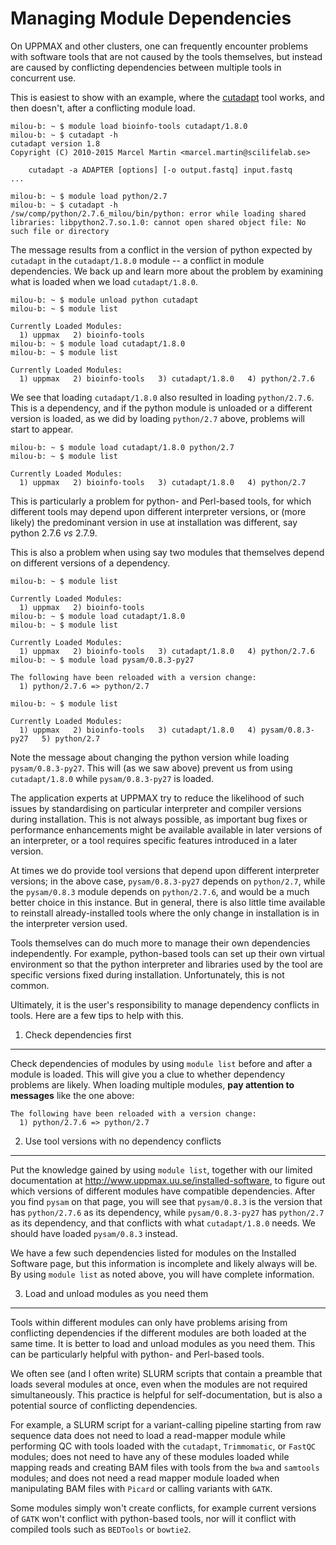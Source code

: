 Managing Module Dependencies
============================

On UPPMAX and other clusters, one can frequently encounter problems with software tools that are not caused by the tools themselves, but instead are caused by conflicting dependencies between multiple tools in concurrent use.

This is easiest to show with an example, where the [cutadapt](https://cutadapt.readthedocs.org/en/stable/) tool works, and then doesn't, after a conflicting module load.

    milou-b: ~ $ module load bioinfo-tools cutadapt/1.8.0
    milou-b: ~ $ cutadapt -h
    cutadapt version 1.8
    Copyright (C) 2010-2015 Marcel Martin <marcel.martin@scilifelab.se>

        cutadapt -a ADAPTER [options] [-o output.fastq] input.fastq
    ...

    milou-b: ~ $ module load python/2.7
    milou-b: ~ $ cutadapt -h
    /sw/comp/python/2.7.6_milou/bin/python: error while loading shared libraries: libpython2.7.so.1.0: cannot open shared object file: No such file or directory

The message results from a conflict in the version of python expected by `cutadapt` in the `cutadapt/1.8.0` module -- a conflict in module dependencies.  We back up and learn more about the problem by examining what is loaded when we load `cutadapt/1.8.0`.

    milou-b: ~ $ module unload python cutadapt
    milou-b: ~ $ module list
     
    Currently Loaded Modules:
      1) uppmax   2) bioinfo-tools
    milou-b: ~ $ module load cutadapt/1.8.0
    milou-b: ~ $ module list
     
    Currently Loaded Modules:
      1) uppmax   2) bioinfo-tools   3) cutadapt/1.8.0   4) python/2.7.6

We see that loading `cutadapt/1.8.0` also resulted in loading `python/2.7.6`.  This is a dependency, and if the python module is unloaded or a different version is loaded, as we did by loading `python/2.7` above, problems will start to appear.

    milou-b: ~ $ module load cutadapt/1.8.0 python/2.7
    milou-b: ~ $ module list

    Currently Loaded Modules:
      1) uppmax   2) bioinfo-tools   3) cutadapt/1.8.0   4) python/2.7

This is particularly a problem for python- and Perl-based tools, for which different tools may depend upon different interpreter versions, or (more likely) the predominant version in use at installation was different, say python 2.7.6 *vs* 2.7.9.

This is also a problem when using say two modules that themselves depend on different versions of a dependency.

    milou-b: ~ $ module list

    Currently Loaded Modules:
      1) uppmax   2) bioinfo-tools
    milou-b: ~ $ module load cutadapt/1.8.0
    milou-b: ~ $ module list

    Currently Loaded Modules:
      1) uppmax   2) bioinfo-tools   3) cutadapt/1.8.0   4) python/2.7.6
    milou-b: ~ $ module load pysam/0.8.3-py27

    The following have been reloaded with a version change:
      1) python/2.7.6 => python/2.7

    milou-b: ~ $ module list

    Currently Loaded Modules:
      1) uppmax   2) bioinfo-tools   3) cutadapt/1.8.0   4) pysam/0.8.3-py27   5) python/2.7

Note the message about changing the python version while loading `pysam/0.8.3-py27`.  This will (as we saw above) prevent us from using `cutadapt/1.8.0` while `pysam/0.8.3-py27` is loaded.

The application experts at UPPMAX try to reduce the likelihood of such issues by standardising on particular interpreter and compiler versions during installation. This is not always possible, as important bug fixes or performance enhancements might be available available in later versions of an interpreter, or a tool requires specific features introduced in a later version.

At times we do provide tool versions that depend upon different interpreter versions; in the above case, `pysam/0.8.3-py27` depends on `python/2.7`, while the `pysam/0.8.3` module depends on `python/2.7.6`, and would be a much better choice in this instance.  But in general, there is also little time available to reinstall already-installed tools where the only change in installation is in the interpreter version used.

Tools themselves can do much more to manage their own dependencies independently.  For example, python-based tools can set up their own virtual environment so that the python interpreter and libraries used by the tool are specific versions fixed during installation.  Unfortunately, this is not common.

Ultimately, it is the user's responsibility to manage dependency conflicts in tools.  Here are a few tips to help with this.

1. Check dependencies first
---------------------------

Check dependencies of modules by using `module list` before and after a module is loaded.  This will give you a clue to whether dependency problems are likely.  When loading multiple modules, **pay attention to messages** like the one above:

    The following have been reloaded with a version change:
      1) python/2.7.6 => python/2.7


2. Use tool versions with no dependency conflicts
-------------------------------------------------

Put the knowledge gained by using `module list`, together with our limited documentation at <http://www.uppmax.uu.se/installed-software>, to figure out which versions of different modules have compatible dependencies.  After you find `pysam` on that page, you will see that `pysam/0.8.3` is the version that has `python/2.7.6` as its dependency, while `pysam/0.8.3-py27` has `python/2.7` as its dependency, and that conflicts with what `cutadapt/1.8.0` needs.  We should have loaded `pysam/0.8.3` instead.

We have a few such dependencies listed for modules on the Installed Software page, but this information is incomplete and likely always will be.  By using `module list` as noted above, you will have complete information.


3. Load and unload modules as you need them
-------------------------------------------

Tools within different modules can only have problems arising from conflicting dependencies if the different modules are both loaded at the same time.  It is better to load and unload modules as you need them.  This can be particularly helpful with python- and Perl-based tools.

We often see (and I often write) SLURM scripts that contain a preamble that loads several modules at once, even when the modules are not required simultaneously.  This practice is helpful for self-documentation, but is also a potential source of conflicting dependencies.

For example, a SLURM script for a variant-calling pipeline starting from raw sequence data does not need to load a read-mapper module while performing QC with tools loaded with the `cutadapt`, `Trimmomatic`, or `FastQC` modules; does not need to have any of these modules loaded while mapping reads and creating BAM files with tools from the `bwa` and `samtools` modules; and does not need a read mapper module loaded when manipulating BAM files with `Picard` or calling variants with `GATK`.

Some modules simply won't create conflicts, for example current versions of `GATK` won't conflict with python-based tools, nor will it conflict with compiled tools such as `BEDTools` or `bowtie2`.

